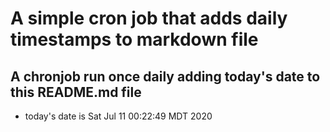 A simple cron job that adds daily timestamps to markdown file
============================================================
## A chronjob run once daily adding today's date to this README.md file
* today's date is Sat Jul 11 00:22:49 MDT 2020
